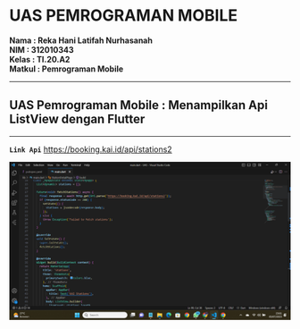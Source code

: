 # UAS PEMROGRAMAN MOBILE

**Nama    : Reka Hani Latifah Nurhasanah** <br>
**NIM     : 312010343** <br>
**Kelas   : TI.20.A2** <br>
**Matkul  : Pemrograman Mobile** <br>




<hr>

## UAS Pemrograman Mobile : Menampilkan Api ListView dengan Flutter

<hr>
 
 **`Link Api`**
 https://booking.kai.id/api/stations2


![1.png](/gambar/1.png) <br>